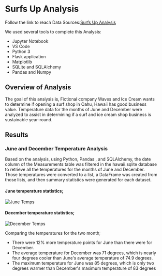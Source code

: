 # Surfs Up Analysis
Follow the link to reach Data Sources:[Surfs Up Analysis](https://github.com/JohnCselcuk/surfs_up)

We used several tools to complete this Analysis:
- Jupyter Notebook
- VS Code 
- Python 3
- Flask application
- Matplotlib
- SQLite and SQLAlchemy
- Pandas and Numpy

## Overview of Analysis
The goal of this analysis is, Fictional company Waves and Ice Cream wants to determine if opening a surf shop in Oahu, Hawaii has good business value. Temperature data for the months of June and December were analyzed to assist in determining if a surf and ice cream shop business is sustainable year-round.

## Results

### June and December Temperature Analysis
Based on the analysis, using Python, Pandas , and SQLAlchemy, the date column of the Measurements table was filtered in the hawaii.sqlite database to retrieve all the temperatures for the months of June and December. Those temperatures were converted to a list, a DataFrame was created from those lists, and then summary statistics were generated for each dataset.

#### June temperature statistics;
![June Temps](https://user-images.githubusercontent.com/85411967/139533230-894297f8-bb73-4f8b-bb0c-6dac051d30ed.png)

#### December temperature statistics;
![December Temps](https://user-images.githubusercontent.com/85411967/139533273-9ca493d7-4c3b-4d1e-821a-b075be3d1ab2.png)

Comparing the temperatures for the two month;

- There were 12% more temperature points for June than there were for December.
- The average temperature for December was 71 degrees, which is nearly four degrees cooler than June's average temperature of 74.9 degrees.
- The maximum temperature for June was 85 degrees, which is only two degrees warmer than December's maximum temperature of 83 degrees
